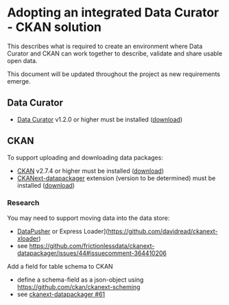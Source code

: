 # Adopting an integrated Data Curator - CKAN solution

This describes what is required to create an environment where Data Curator and CKAN can work together to describe, validate and share usable open data.

This document will be updated throughout the project as new requirements emerge. 

## Data Curator

- [Data Curator](https://github.com/ODIQueensland/data-curator) v1.2.0 or higher must be installed ([download](https://github.com/ODIQueensland/data-curator/releases))

## CKAN 

To support uploading and downloading data packages: 
- [CKAN](https://ckan.org) v2.7.4 or higher must be installed ([download](https://github.com/ckan/ckan/releases))
- [CKANext-datapackager](https://github.com/frictionlessdata/ckanext-datapackager) extension (version to be determined) must be installed ([download](https://github.com/frictionlessdata/ckanext-datapackager/releases))

### Research

You may need to support moving data into the data store: 
- [DataPusher](http://docs.ckan.org/projects/datapusher/en/latest/) or Express Loader](https://github.com/davidread/ckanext-xloader)
- see https://github.com/frictionlessdata/ckanext-datapackager/issues/44#issuecomment-364410206

Add a field for table schema to CKAN 
- define a schema-field as a json-object using https://github.com/ckan/ckanext-scheming
- see [ckanext-datapackager #61](https://github.com/frictionlessdata/ckanext-datapackager/issues/61)
